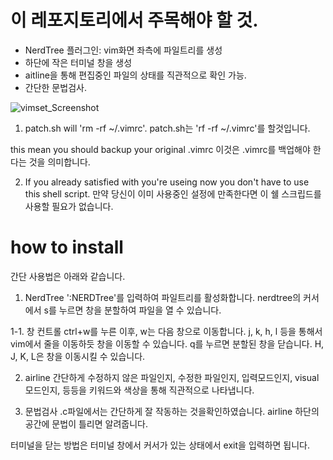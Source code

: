 # 이 레포지토리에서 주목해야 할 것.
+ NerdTree 플러그인: vim화면 좌측에 파일트리를 생성
+ 하단에 작은 터미널 창을 생성
+ aitline을 통해 편집중인 파일의 상태를 직관적으로 확인 가능.
+ 간단한 문법검사.

![vimset_Screenshot](https://github.com/hoysong/songbird_vim/blob/main/example.png)

1. patch.sh will 'rm -rf ~/.vimrc'.
patch.sh는 'rf -rf ~/.vimrc'를 할것입니다.

this mean you should backup your original .vimrc
이것은 .vimrc를 백업해야 한다는 것을 의미합니다.

2. If you already satisfied with you're useing now you don't have to use this shell script.
만약 당신이 이미 사용중인 설정에 만족한다면 이 쉘 스크립드를 사용할 필요가 없습니다.

# how to install
간단 사용법은 아래와 같습니다.
1. NerdTree
':NERDTree'를 입력하여 파일트리를 활성화합니다.
nerdtree의 커서에서 s를 누르면 창을 분할하여 파일을 열 수 있습니다.

1-1. 창 컨트롤
ctrl+w를 누른 이후,
	w는 다음 창으로 이동합니다.
	j, k, h, l 등을 통해서 vim에서 줄을 이동하듯 창을 이동할 수 있습니다.
	q를 누르면 분할된 창을 닫습니다.
	H, J, K, L은 창을 이동시킬 수 있습니다.

2. airline
간단하게
	수정하지 않은 파일인지,
	수정한 파일인지,
	입력모드인지,
	visual모드인지,
	등등을 키워드와 색상을 통해 직관적으로 나타냅니다.

3. 문법검사
.c파일에서는 간단하게 잘 작동하는 것을확인하였습니다.
airline 하단의 공간에 문법이 틀리면 알려줍니다.

터미널을 닫는 방법은 터미널 창에서 커서가 있는 상태에서 exit을 입력하면 됩니다.
